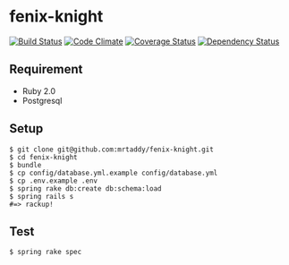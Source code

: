 # fenix-knight

[![Build Status](https://api.travis-ci.org/mrtaddy/fenix-knight.png?branch=master)](https://travis-ci.org/mrtaddy/fenix-knight)
[![Code Climate](https://codeclimate.com/github/mrtaddy/fenix-knight.png)](https://codeclimate.com/github/mrtaddy/fenix-knight)
[![Coverage Status](https://coveralls.io/repos/mrtaddy/fenix-knight/badge.png?branch=master)](https://coveralls.io/r/mrtaddy/fenix-knight)
[![Dependency Status](https://gemnasium.com/mrtaddy/fenix-knight.png)](https://gemnasium.com/mrtaddy/fenix-knight)

## Requirement

- Ruby 2.0
- Postgresql

## Setup

```
$ git clone git@github.com:mrtaddy/fenix-knight.git
$ cd fenix-knight
$ bundle
$ cp config/database.yml.example config/database.yml
$ cp .env.example .env
$ spring rake db:create db:schema:load
$ spring rails s
#=> rackup!
```

## Test

```
$ spring rake spec
```
